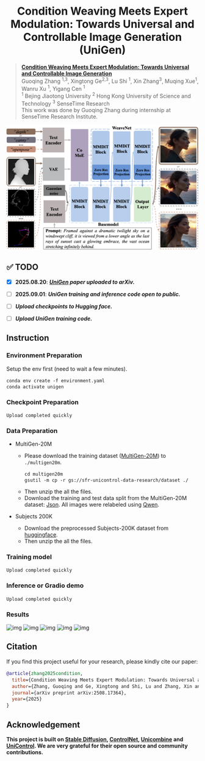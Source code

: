 <h1 align="center"> <href src="https://arxiv.org/pdf/2508.17364">Condition Weaving Meets Expert Modulation: Towards Universal and Controllable Image Generation (UniGen) </h1>


> **[Condition Weaving Meets Expert Modulation: Towards Universal and Controllable Image Generation](https://arxiv.org/pdf/2508.17364)** \
> Guoqing Zhang <sup>1,3</sup>, Xingtong Ge<sup>2,3</sup>, Lu Shi <sup>1</sup>, Xin Zhang<sup>3</sup>, Muqing Xue<sup>1</sup>, Wanru Xu <sup>1</sup>, Yigang Cen <sup>1</sup> \
> <sup>1</sup> Bejing Jiaotong University <sup>2</sup> Hong Kong University of Science and Technology  <sup>3</sup> SenseTime Research \
> This work was done by Guoqing Zhang during internship at SenseTime Research Institute.

![img](figs/overview.png)


## ✅ TODO
- [x] **2025.08.20**: ***[UniGen](https://arxiv.org/pdf/2508.17364) paper uploaded to arXiv.***

- [ ] **2025.09.01**: ***UniGen training and inference code open to public.*** 

- [ ] ***Upload checkpoints to Hugging face.*** 

- [ ] ***Upload UniGen training code.*** 

## Instruction
### Environment Preparation
Setup the env first (need to wait a few minutes).
```
conda env create -f environment.yaml
conda activate unigen
```

### Checkpoint Preparation

```
Upload completed quickly
```

### Data Preparation 
- MultiGen-20M
    - Please download the training dataset ([MultiGen-20M](https://console.cloud.google.com/storage/browser/sfr-unicontrol-data-research/dataset)) to `./multigen20m`.
        ```
        cd multigen20m
        gsutil -m cp -r gs://sfr-unicontrol-data-research/dataset ./
        ```
    - Then unzip the all the files.
    - Download the training and test data split from the MultiGen-20M dataset: [Json](https://huggingface.co/datasets/gavin-zhang/MultiGen20M_json). All images were relabeled using [Qwen](https://huggingface.co/Qwen/Qwen-7B-Chat).
    
- Subjects 200K
    - Download the preprocessed Subjects-200K dataset from [huggingface](https://huggingface.co/datasets/gavin-zhang/Subjects200K).
    - Then unzip the all the files.

### Training model
```
Upload completed quickly
```

### Inference or Gradio demo
```
Upload completed quickly
```

### Results

![img](figs/bbox_normal_outpainting.png)
![img](figs/hed_hedsketch_seg.png)
![img](figs/inpainting_blur_grayscale.png)
![img](figs/extra_seg_bbox_outpainting_inpainting_blur_grayscale.png)
![img](figs/hed_hedsketch_normal.png)

## Citation
If you find this project useful for your research, please kindly cite our paper:

```bibtex
@article{zhang2025condition,
  title={Condition Weaving Meets Expert Modulation: Towards Universal and Controllable Image Generation},
  author={Zhang, Guoqing and Ge, Xingtong and Shi, Lu and Zhang, Xin and Xue, Muqing and Xu, Wanru and Cen, Yigang},
  journal={arXiv preprint arXiv:2508.17364},
  year={2025}
}
```

## Acknowledgement

**This project is built on [Stable Diffusion](https://github.com/CompVis/stable-diffusion), [ControlNet](https://github.com/lllyasviel/ControlNet), [Unicombine](https://github.com/Xuan-World/UniCombine) and [UniControl](https://github.com/salesforce/UniControl). We are very grateful for their open source and community contributions.**

    
